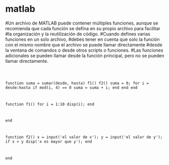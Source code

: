 # matlab
#Un archivo de MATLAB puede contener múltiples funciones, aunque se recomienda que cada función se defina en su propio archivo para facilitar
#la organización y la reutilización de código.
#Cuando defines varias funciones en un solo archivo, 
#debes tener en cuenta que solo la función con el mismo nombre que el archivo se puede llamar directamente
#desde la ventana de comandos o desde otros scripts o funciones. 
#Las funciones adicionales se pueden llamar desde la función principal, pero no se pueden llamar directamente.

<code>

function suma = sumar(desde, hasta)
f1()
f2()
suma = 0;
for i = desde:hasta
    if mod(i, 4) == 0
        suma = suma + i;
    end
end
end

function f1()
for i = 1:10
    disp(i);
end

end

function f2()
x = input('el valor de x');
y = input('el valor de y');
if x > y
    disp('x es mayor que y');
end

end
<code>
